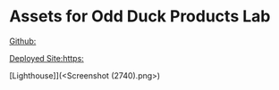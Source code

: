 # Assets for Odd Duck Products Lab

[Github:](https://github.com/outlandico/odd_duck_products.git)

[Deployed Site:https:](//outlandico.github.io/odd_duck_products)

[Lighthouse]](<Screenshot (2740).png>)
